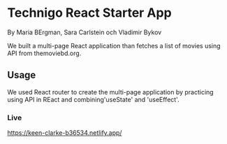 # Technigo React Starter App

By Maria BErgman, Sara Carlstein och Vladimir Bykov

We built a multi-page React application than fetches a list of movies using API from themoviebd.org.

## Usage

We used React router to create the multi-page application by practicing using API in REact and combining'useState' and 'useEffect'.

### Live

https://keen-clarke-b36534.netlify.app/